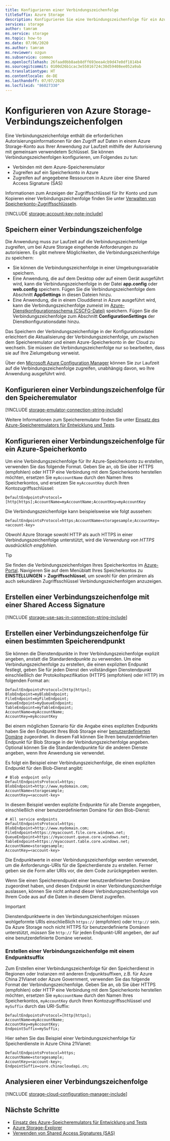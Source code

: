 ```yaml
---
title: Konfigurieren einer Verbindungszeichenfolge
titleSuffix: Azure Storage
description: Konfigurieren Sie eine Verbindungszeichenfolge für ein Azure Storage-Konto. Eine Verbindungszeichenfolge enthält die erforderlichen Informationen zum Autorisieren des Zugriffs auf ein Speicherkonto aus Ihrer Anwendung zur Laufzeit mithilfe der Autorisierung mit einem gemeinsam verwendeten Schlüssel.
services: storage
author: tamram
ms.service: storage
ms.topic: how-to
ms.date: 07/06/2020
ms.author: tamram
ms.reviewer: ozgun
ms.subservice: common
ms.openlocfilehash: 26faad0bb8aeb8dff693eea4cb9d47e0df1814b4
ms.sourcegitcommit: 0100d26b1cac3e55016724c30d59408ee052a9ab
ms.translationtype: HT
ms.contentlocale: de-DE
ms.lasthandoff: 07/07/2020
ms.locfileid: "86027330"
---
```

# <a name="configure-azure-storage-connection-strings"></a>Konfigurieren von Azure Storage-Verbindungszeichenfolgen

Eine Verbindungszeichenfolge enthält die erforderlichen Autorisierungsinformationen für den Zugriff auf Daten in einem Azure Storage-Konto aus Ihrer Anwendung zur Laufzeit mithilfe der Autorisierung mit gemeinsam verwendetem Schlüssel. Sie können Verbindungszeichenfolgen konfigurieren, um Folgendes zu tun:

* Verbinden mit dem Azure-Speicheremulator
* Zugreifen auf ein Speicherkonto in Azure
* Zugreifen auf angegebene Ressourcen in Azure über eine Shared Access Signature (SAS)

Informationen zum Anzeigen der Zugriffsschlüssel für Ihr Konto und zum Kopieren einer Verbindungszeichenfolge finden Sie unter [Verwalten von Speicherkonto-Zugriffsschlüsseln](storage-account-keys-manage.md).

[!INCLUDE [storage-account-key-note-include](../../../includes/storage-account-key-note-include.md)]

## <a name="store-a-connection-string"></a>Speichern einer Verbindungszeichenfolge

Die Anwendung muss zur Laufzeit auf die Verbindungszeichenfolge zugreifen, um bei Azure Storage eingehende Anforderungen zu autorisieren. Es gibt mehrere Möglichkeiten, die Verbindungszeichenfolge zu speichern:

* Sie können die Verbindungszeichenfolge in einer Umgebungsvariable speichern.
* Eine Anwendung, die auf dem Desktop oder auf einem Gerät ausgeführt wird, kann die Verbindungszeichenfolge in der Datei **app.config** oder **web.config** speichern. Fügen Sie die Verbindungszeichenfolge dem Abschnitt **AppSettings** in diesen Dateien hinzu.
* Eine Anwendung, die in einem Clouddienst in Azure ausgeführt wird, kann die Verbindungszeichenfolge zumeist im [Azure-Dienstkonfigurationsschema (CSCFG-Datei)](https://msdn.microsoft.com/library/ee758710.aspx) speichern. Fügen Sie die Verbindungszeichenfolge zum Abschnitt **ConfigurationSettings** der Dienstkonfigurationsdatei hinzu.

Das Speichern der Verbindungszeichenfolge in der Konfigurationsdatei erleichtert die Aktualisierung der Verbindungszeichenfolge, um zwischen dem Speicheremulator und einem Azure-Speicherkonto in der Cloud zu wechseln. Sie müssen die Verbindungszeichenfolge nur so bearbeiten, dass sie auf Ihre Zielumgebung verweist.

Über den [Microsoft Azure Configuration Manager](https://www.nuget.org/packages/Microsoft.Azure.ConfigurationManager/) können Sie zur Laufzeit auf die Verbindungszeichenfolge zugreifen, unabhängig davon, wo Ihre Anwendung ausgeführt wird.

## <a name="configure-a-connection-string-for-the-storage-emulator"></a>Konfigurieren einer Verbindungszeichenfolge für den Speicheremulator

[!INCLUDE [storage-emulator-connection-string-include](../../../includes/storage-emulator-connection-string-include.md)]

Weitere Informationen zum Speicheremulator finden Sie unter [Einsatz des Azure-Speicheremulators für Entwicklung und Tests](storage-use-emulator.md).

## <a name="configure-a-connection-string-for-an-azure-storage-account"></a>Konfigurieren einer Verbindungszeichenfolge für ein Azure-Speicherkonto

Um eine Verbindungszeichenfolge für Ihr Azure-Speicherkonto zu erstellen, verwenden Sie das folgende Format. Geben Sie an, ob Sie über HTTPS (empfohlen) oder HTTP eine Verbindung mit dem Speicherkonto herstellen möchten, ersetzen Sie `myAccountName` durch den Namen Ihres Speicherkontos, und ersetzen Sie `myAccountKey` durch Ihren Kontozugriffsschlüssel:

`DefaultEndpointsProtocol=[http|https];AccountName=myAccountName;AccountKey=myAccountKey`

Die Verbindungszeichenfolge kann beispielsweise wie folgt aussehen:

`DefaultEndpointsProtocol=https;AccountName=storagesample;AccountKey=<account-key>`

Obwohl Azure Storage sowohl HTTP als auch HTTPS in einer Verbindungszeichenfolge unterstützt, wird die *Verwendung von HTTPS ausdrücklich empfohlen*.

> [!TIP]
> Sie finden die Verbindungszeichenfolgen Ihres Speicherkontos im [Azure-Portal](https://portal.azure.com). Navigieren Sie auf dem Menüblatt Ihres Speicherkontos zu **EINSTELLUNGEN** > **Zugriffsschlüssel**, um sowohl für den primären als auch sekundären Zugriffsschlüssel Verbindungszeichenfolgen anzuzeigen.
>

## <a name="create-a-connection-string-using-a-shared-access-signature"></a>Erstellen einer Verbindungszeichenfolge mit einer Shared Access Signature

[!INCLUDE [storage-use-sas-in-connection-string-include](../../../includes/storage-use-sas-in-connection-string-include.md)]

## <a name="create-a-connection-string-for-an-explicit-storage-endpoint"></a>Erstellen einer Verbindungszeichenfolge für einen bestimmten Speicherendpunkt

Sie können die Dienstendpunkte in Ihrer Verbindungszeichenfolge explizit angeben, anstatt die Standardendpunkte zu verwenden. Um eine Verbindungszeichenfolge zu erstellen, die einen expliziten Endpunkt festlegt, geben Sie für jeden Dienst den vollständigen Dienstendpunkt einschließlich der Protokollspezifikation (HTTPS (empfohlen) oder HTTP) im folgenden Format an:

```
DefaultEndpointsProtocol=[http|https];
BlobEndpoint=myBlobEndpoint;
FileEndpoint=myFileEndpoint;
QueueEndpoint=myQueueEndpoint;
TableEndpoint=myTableEndpoint;
AccountName=myAccountName;
AccountKey=myAccountKey
```

Bei einem möglichen Szenario für die Angabe eines expliziten Endpunkts haben Sie den Endpunkt Ihres Blob Storage einer [benutzerdefinierten Domäne](../blobs/storage-custom-domain-name.md) zugeordnet. In diesem Fall können Sie Ihren benutzerdefinierten Endpunkt für Blob Storage in der Verbindungszeichenfolge angeben. Optional können Sie die Standardendpunkte für die anderen Dienste angeben, wenn Ihre Anwendung sie verwendet.

Es folgt ein Beispiel einer Verbindungszeichenfolge, die einen expliziten Endpunkt für den Blob-Dienst angibt:

```
# Blob endpoint only
DefaultEndpointsProtocol=https;
BlobEndpoint=http://www.mydomain.com;
AccountName=storagesample;
AccountKey=<account-key>
```

In diesem Beispiel werden explizite Endpunkte für alle Dienste angegeben, einschließlich einer benutzerdefinierten Domäne für den Blob-Dienst:

```
# All service endpoints
DefaultEndpointsProtocol=https;
BlobEndpoint=http://www.mydomain.com;
FileEndpoint=https://myaccount.file.core.windows.net;
QueueEndpoint=https://myaccount.queue.core.windows.net;
TableEndpoint=https://myaccount.table.core.windows.net;
AccountName=storagesample;
AccountKey=<account-key>
```

Die Endpunktwerte in einer Verbindungszeichenfolge werden verwendet, um die Anforderungs-URIs für die Speicherdienste zu erstellen. Ferner geben sie die Form aller URIs vor, die dem Code zurückgegeben werden.

Wenn Sie einen Speicherendpunkt einer benutzerdefinierten Domäne zugeordnet haben, und diesen Endpunkt in einer Verbindungszeichenfolge auslassen, können Sie nicht anhand dieser Verbindungszeichenfolge von Ihrem Code aus auf die Daten in diesem Dienst zugreifen.

> [!IMPORTANT]
> Dienstendpunktwerte in den Verbindungszeichenfolgen müssen wohlgeformte URIs einschließlich `https://` (empfohlen) oder `http://` sein. Da Azure Storage noch nicht HTTPS für benutzerdefinierte Domänen unterstützt, *müssen* Sie `http://` für jeden Endpunkt-URI angeben, der auf eine benutzerdefinierte Domäne verweist.
>

### <a name="create-a-connection-string-with-an-endpoint-suffix"></a>Erstellen einer Verbindungszeichenfolge mit einem Endpunktsuffix

Zum Erstellen einer Verbindungszeichenfolge für den Speicherdienst in Regionen oder Instanzen mit anderen Endpunktsuffixen, z.B. für Azure China 21Vianet oder Azure Government, verwenden Sie das folgende Format der Verbindungszeichenfolge. Geben Sie an, ob Sie über HTTPS (empfohlen) oder HTTP eine Verbindung mit dem Speicherkonto herstellen möchten, ersetzen Sie `myAccountName` durch den Namen Ihres Speicherkontos, `myAccountKey` durch Ihren Kontozugriffsschlüssel und `mySuffix` durch das URI-Suffix:

```
DefaultEndpointsProtocol=[http|https];
AccountName=myAccountName;
AccountKey=myAccountKey;
EndpointSuffix=mySuffix;
```

Hier sehen Sie das Beispiel einer Verbindungszeichenfolge für Speicherdienste in Azure China 21Vianet:

```
DefaultEndpointsProtocol=https;
AccountName=storagesample;
AccountKey=<account-key>;
EndpointSuffix=core.chinacloudapi.cn;
```

## <a name="parsing-a-connection-string"></a>Analysieren einer Verbindungszeichenfolge

[!INCLUDE [storage-cloud-configuration-manager-include](../../../includes/storage-cloud-configuration-manager-include.md)]

## <a name="next-steps"></a>Nächste Schritte

* [Einsatz des Azure-Speicheremulators für Entwicklung und Tests](storage-use-emulator.md)
* [Azure Storage-Explorer](storage-explorers.md)
* [Verwenden von Shared Access Signatures (SAS)](storage-sas-overview.md)
